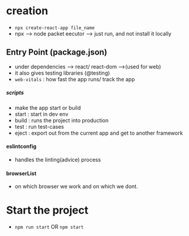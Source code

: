 # creation
- `npx create-react-app file_name`
- npx --> node packet eecutor --> just run, and not install it locally

## Entry Point (package.json)
- under dependencies --> react/ react-dom -->(used for web)
- it also gives testing libraries (@testing)
- `web-vitals` : how fast the app runs/ track the app

##### scripts 
- make the app start or build
- start : start in dev env
- build : runs the project into production
- test : run test-cases
- eject : export out from the current app and get to another framework

#### eslintconfig
- handles the linting(advice) process


#### browserList
- on which browser we work and on which we dont.


# Start the project
- `npm run start` OR `npm start`